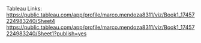 Tableau Links:
https://public.tableau.com/app/profile/marco.mendoza8311/viz/Book1_17457224983240/Sheet4
https://public.tableau.com/app/profile/marco.mendoza8311/viz/Book1_17457224983240/Sheet1?publish=yes
